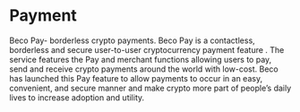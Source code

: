 # Payment

Beco Pay- borderless crypto payments. Beco Pay is a contactless, borderless and secure user-to-user cryptocurrency payment feature . The service  features the Pay and merchant functions allowing users to pay, send and receive crypto payments around the world with low-cost. Beco has launched this  Pay feature to allow payments to occur in an easy, convenient, and secure manner and make crypto more part of people’s daily lives to increase adoption and utility.  


